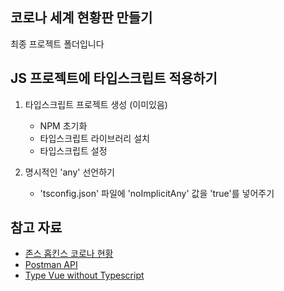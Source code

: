 ## 코로나 세계 현황판 만들기

최종 프로젝트 폴더입니다

## JS 프로젝트에 타입스크립트 적용하기

1. 타입스크립트 프로젝트 생성 (이미있음)
    - NPM 초기화
    - 타입스크립트 라이브러리 설치
    - 타입스크립트 설정

2. 명시적인 'any' 선언하기
    - 'tsconfig.json' 파일에 'noImplicitAny' 값을 'true'를 넣어주기

## 참고 자료

- [존스 홉킨스 코로나 현황](https://www.arcgis.com/apps/opsdashboard/index.html#/bda7594740fd40299423467b48e9ecf6)
- [Postman API](https://documenter.getpostman.com/view/10808728/SzS8rjbc?version=latest#27454960-ea1c-4b91-a0b6-0468bb4e6712)
- [Type Vue without Typescript](https://blog.usejournal.com/type-vue-without-typescript-b2b49210f0b)
